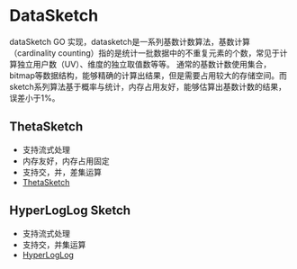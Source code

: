 # DataSketch
dataSketch GO 实现，datasketch是一系列基数计数算法，基数计算（cardinality counting）指的是统计一批数据中的不重复元素的个数，常见于计算独立用户数（UV）、维度的独立取值数等等。
通常的基数计数使用集合，bitmap等数据结构，能够精确的计算出结果，但是需要占用较大的存储空间。而sketch系列算法基于概率与统计，内存占用友好，能够估算出基数计数的结果，误差小于1%。
## ThetaSketch
- 支持流式处理
- 内存友好，内存占用固定
- 支持交，并，差集运算
- [ThetaSketch](https://datasketches.github.io/docs/Theta/InverseEstimate.html)

## HyperLogLog Sketch
- 支持流式处理
- 支持交，并集运算
- [HyperLogLog](https://www.jianshu.com/p/41256ac5b03f)